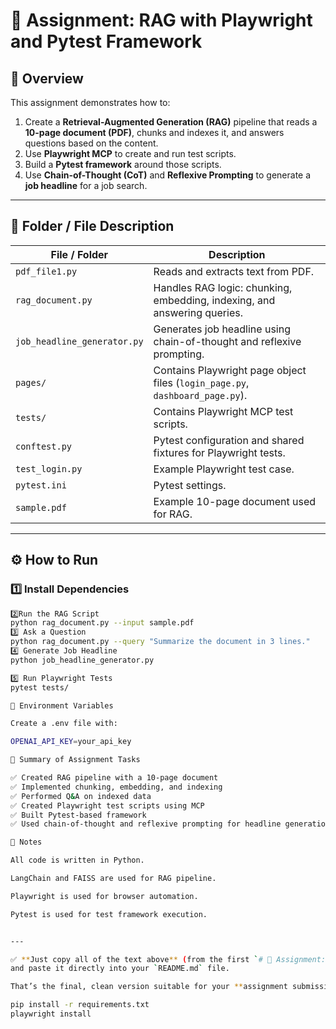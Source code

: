 # 🧠 Assignment: RAG with Playwright and Pytest Framework

## 📄 Overview
This assignment demonstrates how to:
1. Create a **Retrieval-Augmented Generation (RAG)** pipeline that reads a **10-page document (PDF)**, chunks and indexes it, and answers questions based on the content.  
2. Use **Playwright MCP** to create and run test scripts.  
3. Build a **Pytest framework** around those scripts.  
4. Use **Chain-of-Thought (CoT)** and **Reflexive Prompting** to generate a **job headline** for a job search.

---

## 📁 Folder / File Description

| File / Folder | Description |
|----------------|-------------|
| `pdf_file1.py` | Reads and extracts text from PDF. |
| `rag_document.py` | Handles RAG logic: chunking, embedding, indexing, and answering queries. |
| `job_headline_generator.py` | Generates job headline using chain-of-thought and reflexive prompting. |
| `pages/` | Contains Playwright page object files (`login_page.py`, `dashboard_page.py`). |
| `tests/` | Contains Playwright MCP test scripts. |
| `conftest.py` | Pytest configuration and shared fixtures for Playwright tests. |
| `test_login.py` | Example Playwright test case. |
| `pytest.ini` | Pytest settings. |
| `sample.pdf` | Example 10-page document used for RAG. |

---

## ⚙️ How to Run

### 1️⃣ Install Dependencies
```bash
2️⃣Run the RAG Script
python rag_document.py --input sample.pdf
3️⃣ Ask a Question
python rag_document.py --query "Summarize the document in 3 lines."
4️⃣ Generate Job Headline
python job_headline_generator.py

5️⃣ Run Playwright Tests
pytest tests/

🔑 Environment Variables

Create a .env file with:

OPENAI_API_KEY=your_api_key

🧪 Summary of Assignment Tasks

✅ Created RAG pipeline with a 10-page document
✅ Implemented chunking, embedding, and indexing
✅ Performed Q&A on indexed data
✅ Created Playwright test scripts using MCP
✅ Built Pytest-based framework
✅ Used chain-of-thought and reflexive prompting for headline generation

📌 Notes

All code is written in Python.

LangChain and FAISS are used for RAG pipeline.

Playwright is used for browser automation.

Pytest is used for test framework execution.


---

✅ **Just copy all of the text above** (from the first `# 🧠 Assignment:` line to the last line)  
and paste it directly into your `README.md` file.  

That’s the final, clean version suitable for your **assignment submission** — short, clear, and complete.

pip install -r requirements.txt
playwright install
